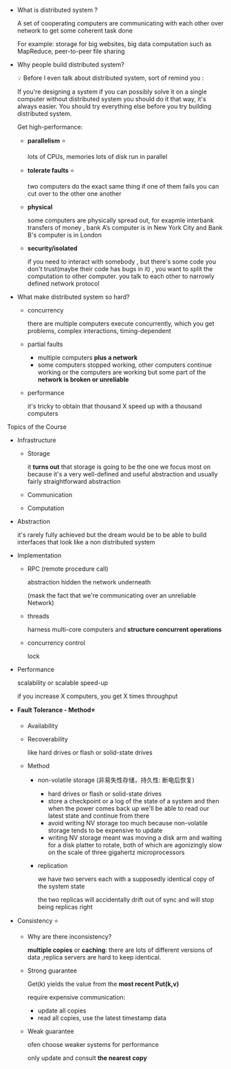 - What is distributed system ?
    
    A set of cooperating computers  are communicating with each other over network to get some coherent task done
    
    For example: storage for big websites, big data computation such as MapReduce, peer-to-peer file sharing 
    
- Why people build distributed system?
    
    <aside>
    💡 Before I even talk about distributed system, sort of remind you :
    
    If you're designing a system if you can possibly solve it on a single computer without distributed system you should do it that way, it's always easier. You should try everything else before you try building distributed system.
    
    </aside>
    
    Get high-performance: 
    
    - **parallelism** ⭐
        
        lots of CPUs, memories lots of disk run in parallel
        
    - **tolerate faults** ⭐
        
         two computers do the exact same thing if one of them fails you can cut over to the other one another
        
    - **physical**
        
        some computers are physically spread out,  for exapmle interbank transfers of money , bank A‘s computer is in New York City and Bank B's computer is in London
        
    - **security/isolated**
        
        if you need to interact with somebody , but there's some code you don't trust(maybe their code has bugs in it) , you want to split  the computation to other computer. you talk to each other to narrowly defined network protocol
        
- What make distributed system so hard?
    - concurrency
        
        there are multiple computers execute concurrently, which you get problems, complex interactions, timing-dependent 
        
    - partial faults
        - multiple computers **plus a network**
        - some computers stopped working, other computers continue working or the computers are working but some part of the **network is broken or unreliable**
    - performance
        
        it's tricky to obtain that thousand X speed up with a thousand computers
        

Topics of the Course

- Infrastructure
    - Storage
        
        it **turns out** that storage is going to be the one we focus most on because it's a very well-defined and useful abstraction and usually fairly straightforward abstraction
        
    - Communication
    - Computation
        
        
- Abstraction
    
    it's rarely fully achieved but the dream would be to be able to build  interfaces that look like a non distributed  system
    
- Implementation
    - RPC (remote procedure call)
        
        abstraction hidden the network underneath
        
        (mask the fact that we're communicating over an unreliable Network)
        
    - threads
        
        harness multi-core computers and **structure concurrent operations** 
        
    - concurrency control
        
        lock
        
- Performance
    
    scalability or scalable speed-up
    
    if you increase  X computers, you get X times throughput
    
- **Fault Tolerance - Method⭐**
    - Availability
    - Recoverability
        
        like hard drives or flash or solid-state drives 
        
    - Method
        - non-volatile storage (非易失性存储，持久性: 断电后恢复)
            - hard drives or flash or solid-state drives
            - store a checkpoint or a log of the state of a system and then when the power comes back up  we'll be able to read our latest state and continue from there
            - avoid writing NV storage too much because non-volatile storage tends to be expensive to update
            - writing NV storage meant was moving a disk arm and waiting for a disk platter to rotate, both of which are agonizingly slow on the scale of  three gigahertz microprocessors
        - replication
            
            we have two servers each with a supposedly identical copy of the system state
            
            the two replicas will accidentally drift out of sync and will stop being replicas right
            
- Consistency ⭐
    - Why are there inconsistency?
        
        **multiple copies** or **caching**: there are lots of different versions of data ,replica servers are hard to keep identical. 
        
    - Strong guarantee
        
        Get(k) yields the value from the **most recent Put(k,v)** 
        
        require expensive communication: 
        
        - update all copies
        - read all copies, use the latest timestamp data
    - Weak guarantee
        
        ofen choose weaker systems for performance
        
        only update and consult **the nearest copy**
